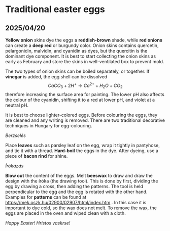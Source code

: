 # Traditional easter eggs
## 2025/04/20

**Yellow onion** skins dye the eggs a **reddish-brown** shade, while **red onions** can create a **deep red** or burgundy color.  Onion skins contains quercetin, pelargonidin, malvidin, and cyanidin as dyes, but the quercitin is the dominant dye component.  It is best to start collecting the onion skins as early as February and  store the skins in well-ventilated box to prevent mold. 

The two types of onion skins can be boiled separately, or together.  If **vinegar** is added, the egg shell can be dissolved 
$$CaCO_3 + 2H^+ \rightarrow Ca^{2+} + H_2O + CO_2$$
therefore increasing the surface area for painting.  The lower pH also affects the colour of the cyanidin, shifting it to a red at lower pH, and violet at a neutral pH.

It is best to choose lighter-colored eggs. Before colouring the eggs, they are cleaned and any writing is removed.  There are two traditional decorative techniques in Hungary for egg-colouring.

*Berzselés*

Place **leaves** such as parsley leaf on the egg, wrap it tightly in pantyhose, and tie it with a thread. **Hard-boil** the eggs in the dye. After dyeing, use a piece of **bacon rind** for shine.


*Írókázás*

**Blow out** the content of the eggs. Melt **beeswax** to draw and draw the design with the íróka (the drawing tool). This is done by first, dividing the egg by drawing a cross, then adding the patterns. The tool is held perpendicular to the egg and the egg is rotated with the other hand. Examples for **patterns** can be found at https://mek.oszk.hu/02900/02907/html/index.htm . In this case it is important to dye cold, so the wax does not melt. To remove the wax, the eggs are placed in the oven and wiped clean with a cloth.


*Happy Easter! Hristos vaskrse!*
